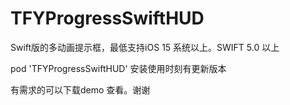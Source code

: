 # TFYProgressSwiftHUD
Swift版的多动画提示框，最低支持iOS 15 系统以上。SWIFT 5.0 以上


pod 'TFYProgressSwiftHUD'  安装使用时刻有更新版本



有需求的可以下载demo 查看。谢谢
